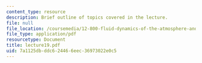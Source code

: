 ```yaml
---
content_type: resource
description: Brief outline of topics covered in the lecture.
file: null
file_location: /coursemedia/12-800-fluid-dynamics-of-the-atmosphere-and-ocean-fall-2004/7a1125dbddc624466eec36973022e0c5_lecture19.pdf
file_type: application/pdf
resourcetype: Document
title: lecture19.pdf
uid: 7a1125db-ddc6-2446-6eec-36973022e0c5
---
```

